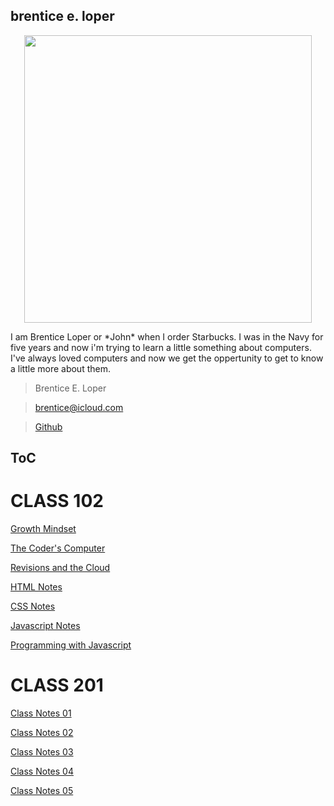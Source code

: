 ## brentice e. loper

<p align="center">
  <img width="460" height="460" src="https://avatars.githubusercontent.com/u/54426613?v=4">
  </p>

  <body>
    <p>
I am Brentice Loper or *John* when I order Starbucks. I was in the Navy for five years and now i'm trying to learn a little something about computers. I've always loved computers and now we get the oppertunity to get to know a little more about them. 
    </p>
  </body>
  
  
> Brentice E. Loper

> brentice@icloud.com

> [Github](reading-notes.md)




## ToC
# CLASS 102 

[Growth Mindset](growthmindset.md)
  
[The Coder's Computer](TheCodersComputer.md)
  
[Revisions and the Cloud](RevisionAndCloud.md)
  
[HTML Notes](HTMLnotes.md)
  
[CSS Notes](CSSnotes.md)
  
[Javascript Notes](JSNotes.md)
  
[Programming with Javascript](ProgrammingJS.md)

# CLASS 201
[Class Notes 01](class-01.md)

[Class Notes 02](class-02.md)

[Class Notes 03](class-03.md)

[Class Notes 04](class-04.md)

[Class Notes 05](class-05.md)

